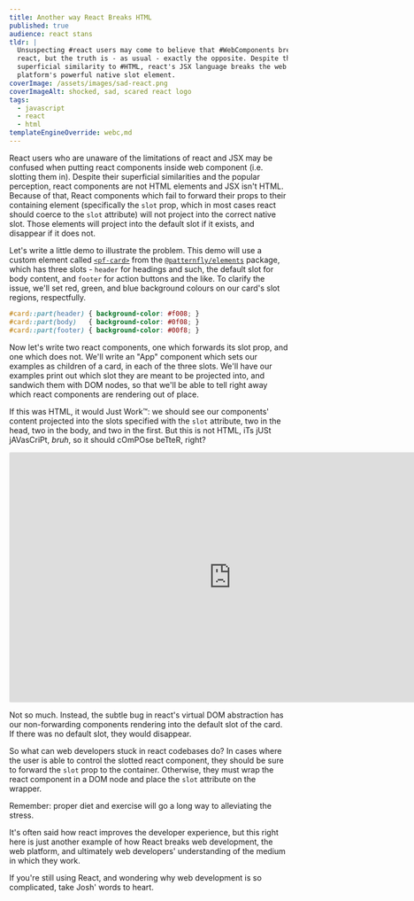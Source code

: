```yaml
---
title: Another way React Breaks HTML
published: true
audience: react stans
tldr: |
  Unsuspecting #react users may come to believe that #WebComponents break
  react, but the truth is - as usual - exactly the opposite. Despite the
  superficial similarity to #HTML, react's JSX language breaks the web
  platform's powerful native slot element.
coverImage: /assets/images/sad-react.png
coverImageAlt: shocked, sad, scared react logo
tags:
  - javascript
  - react
  - html
templateEngineOverride: webc,md
---
```


React users who are unaware of the limitations of react and JSX may be confused 
when putting react components inside web component (i.e. slotting them in). 
Despite their superficial similarities and the popular perception, react 
components are not HTML elements and JSX isn't HTML. Because of that, React 
components which fail to forward their props to their containing element 
(specifically the `slot` prop, which in most cases react should coerce to the 
`slot` attribute) will not project into the correct native slot. Those elements
will project into the default slot if it exists, and disappear if it does not.

Let's write a little demo to illustrate the problem. This demo will use a custom
element called [`<pf-card>`][pf-card] from the [`@patternfly/elements`][pfe] 
package, which has three slots - `header` for headings and such, the default
slot for body content, and `footer` for action buttons and the like. To clarify 
the issue, we'll set red, green, and blue background colours on our card's slot 
regions, respectfully. 

```css
#card::part(header) { background-color: #f008; }
#card::part(body)   { background-color: #0f08; }
#card::part(footer) { background-color: #00f8; }
```

Now let's write two react components, one which forwards its slot prop, and 
one which does not. We'll write an "App" component which sets our examples as 
children of a card, in each of the three slots. We'll have our examples print out which slot they are meant to be projected into, and sandwich them with DOM nodes, so that we'll be able to tell right away which react components are rendering out of place.

<template webc:raw webc:nokeep>

```jsx
import { Card } from "@patternfly/elements/react/pf-card/pf-card.js";

const printSlots = ({ slot }) => slot
  ? (<code>slot="{slot}"</code>)
  : (<span>Default slot</span>);

function ForwardsSlot(props) {
  return (
    <div slot={props?.slot}>
      <p>{printSlots(props)} <strong>forwarded</strong>.</p>
    </div>
  );
}

function NoForwardsSlot(props) {
  return (
    <div>
      <p>{printSlots(props)} <strong>not</strong> forwarded.</p>
    </div>
  );
}

function App() {
  return (
    <Card id="card" className="App" rounded>
      <small slot="header">Header content starts</small>
      <ForwardsSlot slot="header" />
      <NoForwardsSlot slot="header" />
      <small slot="header">Header content ends</small>

      <small>Body content starts</small>
      <ForwardsSlot />
      <NoForwardsSlot />
      <small>Body content ends</small>

      <small slot="footer">Footer content starts</small>
      <ForwardsSlot slot="footer" />
      <NoForwardsSlot slot="footer" />
      <small slot="footer">Footer content ends</small>
    </Card>
  );
}

export default App;
```

</template>

If this was HTML, it would Just Work™: we should see our components' content projected into
the slots specified with the `slot` attribute, two in the head, two in the body, and two in the first. But this is not HTML, iTs jUSt 
jAVasCriPt, *bruh*, so it should cOmPOse beTteR, right?

<iframe style="border: 1px solid rgba(0, 0, 0, 0.1);border-radius:2px;"
        width="800"
        height="450"
        src="https://codesandbox.io/p/sandbox/react-breaks-native-html-slot-wkhygs?file=%2Fsrc%2FApp.tsx%3A11%2C37&embed=1"
        allowfullscreen></iframe>

Not so much. Instead, the subtle bug in react's virtual DOM abstraction has our non-forwarding components rendering into the default slot of the card. If there was no default slot, they would disappear.

So what can web developers stuck in react codebases do? In cases 
where the user is able to control the slotted react component, they should be 
sure to forward the `slot` prop to the container. Otherwise, they must wrap the 
react component in a DOM node and place the `slot` attribute on the wrapper.

<template webc:raw webc:nokeep>

```jsx
function App() {
  return (
    <Card id="card" className="App" rounded>
      <div slot="header" style="display:contents;">
        <NoForwardsSlot />
      </div>
    </Card>
  );
}
```

</template>

<aside>
  Remember: proper diet and exercise will go a long way to alleviating 
  the stress.
</aside>

It's often said how react improves the developer experience, but this right here 
is just another example of how React breaks web development, the web platform, 
and ultimately web developers' understanding of the medium in which they work.

<div>
<fed-embed post-url="https://hachyderm.io/@collinsworth/110799881063292165"/>
</div>

If you're still using React, and wondering why web development is so
complicated, take Josh' words to heart.

[pf-card]: https://patternflyelements.org/components/card
[pfe]: https://patternflyelements.org
